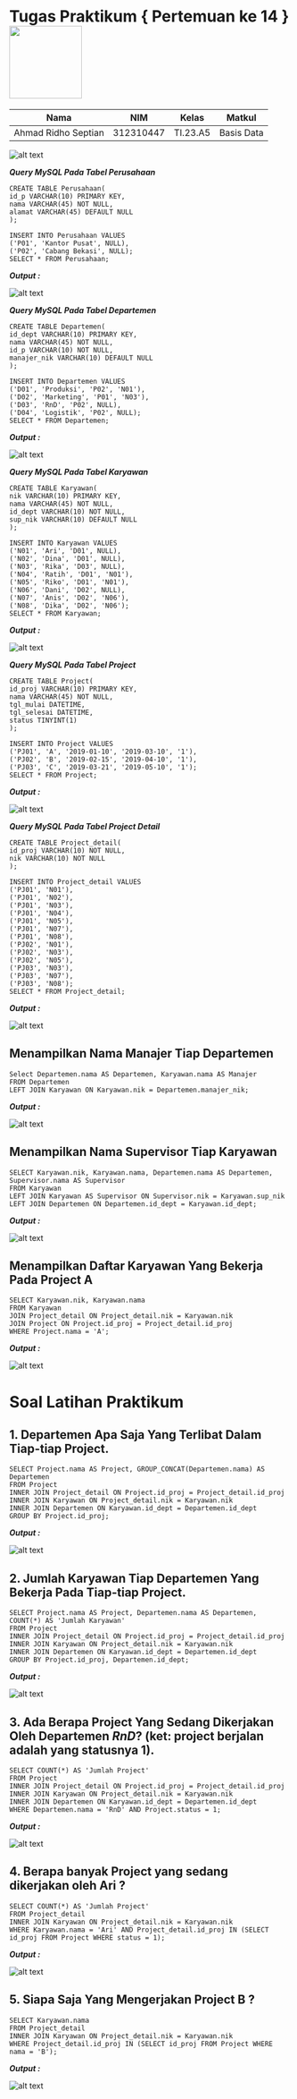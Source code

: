 # Tugas Praktikum { Pertemuan ke 14 } <img src=https://logos-download.com/wp-content/uploads/2016/05/MySQL_logo_logotype.png width="130px" >

| **Nama**            | **NIM**   | **Kelas** | **Matkul** |
| ------------------- | --------- | --------- | ---------- |
| Ahmad Ridho Septian | 312310447 | TI.23.A5  | Basis Data |

![alt text](ss/latihanpraktikum.jpg)

**_Query MySQL Pada Tabel Perusahaan_**

```
CREATE TABLE Perusahaan(
id_p VARCHAR(10) PRIMARY KEY,
nama VARCHAR(45) NOT NULL,
alamat VARCHAR(45) DEFAULT NULL
);

INSERT INTO Perusahaan VALUES
('P01', 'Kantor Pusat', NULL),
('P02', 'Cabang Bekasi', NULL);
SELECT * FROM Perusahaan;
```

**_Output :_**

![alt text](ss/inputdata_perusahaan.png)

**_Query MySQL Pada Tabel Departemen_**

```
CREATE TABLE Departemen(
id_dept VARCHAR(10) PRIMARY KEY,
nama VARCHAR(45) NOT NULL,
id_p VARCHAR(10) NOT NULL,
manajer_nik VARCHAR(10) DEFAULT NULL
);

INSERT INTO Departemen VALUES
('D01', 'Produksi', 'P02', 'N01'),
('D02', 'Marketing', 'P01', 'N03'),
('D03', 'RnD', 'P02', NULL),
('D04', 'Logistik', 'P02', NULL);
SELECT * FROM Departemen;
```

**_Output :_**

![alt text](ss/inputdata_dept.png)

**_Query MySQL Pada Tabel Karyawan_**

```
CREATE TABLE Karyawan(
nik VARCHAR(10) PRIMARY KEY,
nama VARCHAR(45) NOT NULL,
id_dept VARCHAR(10) NOT NULL,
sup_nik VARCHAR(10) DEFAULT NULL
);

INSERT INTO Karyawan VALUES
('N01', 'Ari', 'D01', NULL),
('N02', 'Dina', 'D01', NULL),
('N03', 'Rika', 'D03', NULL),
('N04', 'Ratih', 'D01', 'N01'),
('N05', 'Riko', 'D01', 'N01'),
('N06', 'Dani', 'D02', NULL),
('N07', 'Anis', 'D02', 'N06'),
('N08', 'Dika', 'D02', 'N06');
SELECT * FROM Karyawan;
```

**_Output :_**

![alt text](ss/inputdata_karyawan.png)

**_Query MySQL Pada Tabel Project_**

```
CREATE TABLE Project(
id_proj VARCHAR(10) PRIMARY KEY,
nama VARCHAR(45) NOT NULL,
tgl_mulai DATETIME,
tgl_selesai DATETIME,
status TINYINT(1)
);

INSERT INTO Project VALUES
('PJ01', 'A', '2019-01-10', '2019-03-10', '1'),
('PJ02', 'B', '2019-02-15', '2019-04-10', '1'),
('PJ03', 'C', '2019-03-21', '2019-05-10', '1');
SELECT * FROM Project;
```

**_Output :_**

![alt text](ss/inputdata_project.png)

**_Query MySQL Pada Tabel Project Detail_**

```
CREATE TABLE Project_detail(
id_proj VARCHAR(10) NOT NULL,
nik VARCHAR(10) NOT NULL
);

INSERT INTO Project_detail VALUES
('PJ01', 'N01'),
('PJ01', 'N02'),
('PJ01', 'N03'),
('PJ01', 'N04'),
('PJ01', 'N05'),
('PJ01', 'N07'),
('PJ01', 'N08'),
('PJ02', 'N01'),
('PJ02', 'N03'),
('PJ02', 'N05'),
('PJ03', 'N03'),
('PJ03', 'N07'),
('PJ03', 'N08');
SELECT * FROM Project_detail;
```

**_Output :_**

![alt text](ss/inputdata_project_detail.png)

## Menampilkan Nama Manajer Tiap Departemen

```
Select Departemen.nama AS Departemen, Karyawan.nama AS Manajer
FROM Departemen
LEFT JOIN Karyawan ON Karyawan.nik = Departemen.manajer_nik;
```

**_Output :_**

![alt text](ss/menampilkan1.png)

## Menampilkan Nama Supervisor Tiap Karyawan

```
SELECT Karyawan.nik, Karyawan.nama, Departemen.nama AS Departemen, Supervisor.nama AS Supervisor
FROM Karyawan
LEFT JOIN Karyawan AS Supervisor ON Supervisor.nik = Karyawan.sup_nik
LEFT JOIN Departemen ON Departemen.id_dept = Karyawan.id_dept;
```

**_Output :_**

![alt text](ss/menampilkan2.png)

## Menampilkan Daftar Karyawan Yang Bekerja Pada Project A

```
SELECT Karyawan.nik, Karyawan.nama
FROM Karyawan
JOIN Project_detail ON Project_detail.nik = Karyawan.nik
JOIN Project ON Project.id_proj = Project_detail.id_proj
WHERE Project.nama = 'A';
```

**_Output :_**

![alt text](ss/menampilkan3.png)

# Soal Latihan Praktikum

## 1. Departemen Apa Saja Yang Terlibat Dalam Tiap-tiap Project.

```
SELECT Project.nama AS Project, GROUP_CONCAT(Departemen.nama) AS Departemen
FROM Project
INNER JOIN Project_detail ON Project.id_proj = Project_detail.id_proj
INNER JOIN Karyawan ON Project_detail.nik = Karyawan.nik
INNER JOIN Departemen ON Karyawan.id_dept = Departemen.id_dept
GROUP BY Project.id_proj;
```

**_Output :_**

![alt text](ss/soal1.png)

## 2. Jumlah Karyawan Tiap Departemen Yang Bekerja Pada Tiap-tiap Project.

```
SELECT Project.nama AS Project, Departemen.nama AS Departemen, COUNT(*) AS 'Jumlah Karyawan'
FROM Project
INNER JOIN Project_detail ON Project.id_proj = Project_detail.id_proj
INNER JOIN Karyawan ON Project_detail.nik = Karyawan.nik
INNER JOIN Departemen ON Karyawan.id_dept = Departemen.id_dept
GROUP BY Project.id_proj, Departemen.id_dept;
```

**_Output :_**

![alt text](ss/soal2.png)

## 3. Ada Berapa Project Yang Sedang Dikerjakan Oleh Departemen **_RnD_**? (ket: project berjalan adalah yang statusnya 1).

```
SELECT COUNT(*) AS 'Jumlah Project'
FROM Project
INNER JOIN Project_detail ON Project.id_proj = Project_detail.id_proj
INNER JOIN Karyawan ON Project_detail.nik = Karyawan.nik
INNER JOIN Departemen ON Karyawan.id_dept = Departemen.id_dept
WHERE Departemen.nama = 'RnD' AND Project.status = 1;
```

**_Output :_**

![alt text](ss/soal3.png)

## 4. Berapa banyak Project yang sedang dikerjakan oleh Ari ?

```
SELECT COUNT(*) AS 'Jumlah Project'
FROM Project_detail
INNER JOIN Karyawan ON Project_detail.nik = Karyawan.nik
WHERE Karyawan.nama = 'Ari' AND Project_detail.id_proj IN (SELECT id_proj FROM Project WHERE status = 1);
```

**_Output :_**

![alt text](ss/soal4.png)

## 5. Siapa Saja Yang Mengerjakan Project B ?

```
SELECT Karyawan.nama
FROM Project_detail
INNER JOIN Karyawan ON Project_detail.nik = Karyawan.nik
WHERE Project_detail.id_proj IN (SELECT id_proj FROM Project WHERE nama = 'B');
```

**_Output :_**

![alt text](ss/soal5.png)
